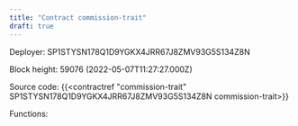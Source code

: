 ```yaml
---
title: "Contract commission-trait"
draft: true
---
```

Deployer: SP1STYSN178Q1D9YGKX4JRR67J8ZMV93G5S134Z8N


 



Block height: 59076 (2022-05-07T11:27:27.000Z)

Source code: {{<contractref "commission-trait" SP1STYSN178Q1D9YGKX4JRR67J8ZMV93G5S134Z8N commission-trait>}}

Functions:


